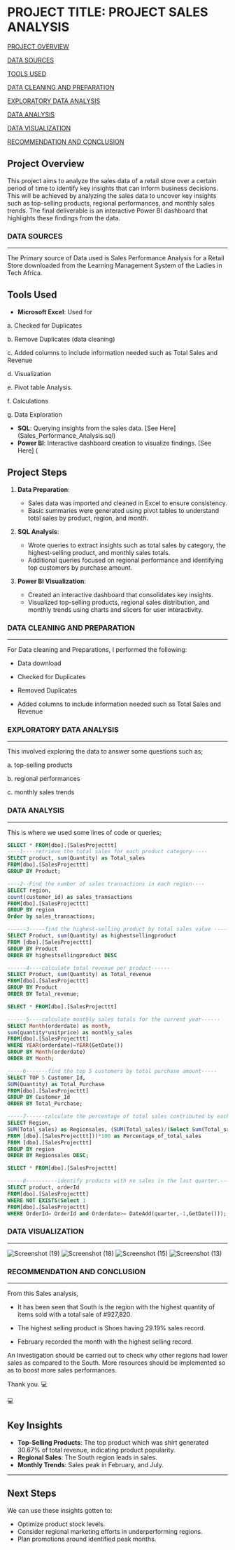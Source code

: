 # PROJECT TITLE: PROJECT SALES ANALYSIS

[PROJECT OVERVIEW](#project-overview)

[DATA SOURCES](#data-sources)

[TOOLS USED](#tools-used)

[DATA CLEANING AND PREPARATION](#data-cleaning-and-preparation)

[EXPLORATORY DATA ANALYSIS](#exploratory-data-analysis)

[DATA ANALYSIS](#data-analysis)

[DATA VISUALIZATION](#data-visualization)

[RECOMMENDATION AND CONCLUSION](#recommendation)

## Project Overview
This project aims to analyze the sales data of a retail store over a certain period of time to identify key insights that can inform business decisions. This will be achieved by analyzing the sales data to uncover key insights such as top-selling products, regional performances, and monthly sales trends. The final deliverable is an interactive Power BI dashboard that highlights these findings from the data.

### DATA SOURCES
---
The Primary source of Data used is Sales Performance Analysis for a Retail Store downloaded from the Learning Management System of the Ladies in Tech Africa.


## Tools Used
- **Microsoft Excel**: Used for

a. Checked for Duplicates

b. Remove Duplicates (data cleaning)

c. Added columns to include information needed such as Total Sales and Revenue

d. Visualization

e. Pivot table Analysis.

f. Calculations

g. Data Exploration

- **SQL**: Querying insights from the sales data. [See Here] (Sales_Performance_Analysis.sql)
- **Power BI**: Interactive dashboard creation to visualize findings. [See Here] ( 

## Project Steps
1. **Data Preparation**:
   - Sales data was imported and cleaned in Excel to ensure consistency.
   - Basic summaries were generated using pivot tables to understand total sales by product, region, and month.

2. **SQL Analysis**:
   - Wrote queries to extract insights such as total sales by category, the highest-selling product, and monthly sales totals.
   - Additional queries focused on regional performance and identifying top customers by purchase amount.

3. **Power BI Visualization**:
   - Created an interactive dashboard that consolidates key insights.
   - Visualized top-selling products, regional sales distribution, and monthly trends using charts and slicers for user interactivity.


### DATA CLEANING AND PREPARATION
---
For Data cleaning and Preparations, I performed the following:

* Data download
  
* Checked for Duplicates
  
* Removed Duplicates
  
* Added columns to include information needed such as Total Sales and Revenue
  
### EXPLORATORY DATA ANALYSIS
---
This involved exploring the data to answer some questions such as;
 
 a. top-selling products
 
 b. regional performances
 
 c. monthly sales trends
 
 
### DATA ANALYSIS
---
This is where we used some lines of code or queries;

```SQL
SELECT * FROM[dbo].[SalesProjecttt]
----1----retrieve the total sales for each product category-----
SELECT product, sum(Quantity) as Total_sales
FROM[dbo].[SalesProjecttt]
GROUP BY Product;

----2--Find the number of sales transactions in each region----
SELECT region,
count(customer_id) as sales_transactions
FROM[dbo].[SalesProjecttt]
GROUP BY region
Order by sales_transactions;

------3-----find the highest-selling product by total sales value ------
SELECT Product, sum(Quantity) as highestsellingproduct
FROM [dbo].[SalesProjecttt]
GROUP BY Product
ORDER BY highestsellingproduct DESC

------4----calculate total revenue per product------
SELECT Product, sum(Quantity) as Total_revenue
FROM[dbo].[SalesProjecttt]
GROUP BY Product
ORDER BY Total_revenue;

SELECT * FROM[dbo].[SalesProjecttt]

------5----calculate monthly sales totals for the current year------
SELECT Month(orderdate) as month,
sum(quantity*unitprice) as monthly_sales
FROM[dbo].[SalesProjecttt]
WHERE YEAR(orderdate)=YEAR(GetDate())
GROUP BY Month(orderdate)
ORDER BY Month;

-----6-------find the top 5 customers by total purchase amount-----
SELECT TOP 5 Customer_Id,
SUM(Quantity) as Total_Purchase
FROM[dbo].[SalesProjecttt]
GROUP BY Customer_Id
ORDER BY Total_Purchase;

-----7------calculate the percentage of total sales contributed by each region-----
SELECT Region,
SUM(Total_sales) as Regionsales, (SUM(Total_sales)/(Select Sum(Total_sales)
FROM [dbo].[SalesProjecttt]))*100 as Percentage_of_total_sales
FROM [dbo].[SalesProjecttt]
GROUP BY region
ORDER BY Regionsales DESC;

SELECT * FROM[dbo].[SalesProjecttt]

-----8----------identify products with no sales in the last quarter.--------
SELECT product, orderId
FROM[dbo].[SalesProjecttt]
WHERE NOT EXISTS(Select 1
FROM[dbo].[SalesProjecttt]
WHERE OrderId= OrderId and Orderdate>= DateAdd(quarter,-1,GetDate()));
```

### DATA VISUALIZATION
---
![Screenshot (19)](https://github.com/user-attachments/assets/473226ea-0bdc-46da-be04-e9d23240a9dc)
![Screenshot (18)](https://github.com/user-attachments/assets/2b882f0a-dd19-489b-8830-8f6c8a2e74eb)
![Screenshot (15)](https://github.com/user-attachments/assets/0b3c7cdd-25d7-485e-b039-1954ccf0c8cb)
![Screenshot (13)](https://github.com/user-attachments/assets/f02ba4c0-1555-4ddc-a336-bcb610313201)

### RECOMMENDATION AND CONCLUSION
---

From this Sales analysis, 

* It has been seen that South is the region with the highest quantity of items sold with a total sale of #927,820.
  
* The highest selling product is Shoes having 29.19% sales record.
  
* February recorded the month with the highest selling record.

An Investigation should be carried out to check why other regions had lower sales as compared to the South.
More resources should be implemented so as to boost more sales performances.

Thank you.
💻

💻


















## Key Insights
- **Top-Selling Products**: The top product which was shirt generated 30.67% of total revenue, indicating product popularity.
- **Regional Sales**: The South region leads in sales.
- **Monthly Trends**: Sales peak in February, and July. 

---

## Next Steps
We can use these insights gotten to: 
- Optimize product stock levels.
- Consider regional marketing efforts in underperforming regions.
- Plan promotions around identified peak months.


    
   



 

